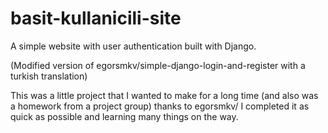 # basit-kullanicili-site
A simple website with user authentication built with Django.

(Modified version of egorsmkv/simple-django-login-and-register with a turkish translation)

This was a little project that I wanted to make for a long time (and also was a homework from a project group) thanks to egorsmkv/ I completed it as quick as possible and learning many things on the way.
